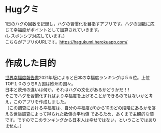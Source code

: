 # Hugクミ
1日のハグの回数を記録し，ハグの習慣化を目指すアプリです。ハグの回数に応じて幸福度がポイントとして加算されていきます。  
(レスポンシブ対応しています。)  
こちらがアプリのURLです。https://hagukumi.herokuapp.com/
# 作成した目的
[世界幸福度報告書](https://worldhappiness.report/)2021年版によると日本の幸福度ランキングは５６位。上位TOP１０のうち9カ国は欧州の国々。  
日本と欧州の違いは何か。それはハグの文化があるかどうかだ！!  
そこでハグを習慣化すればより幸福度を上げることができるのではないかと考え，このアプリを作成しました。  
（この調査における幸福度は、自分の幸福度が0から10のどの段階にあるかを答える世論調査によって得られた数値の平均値
であるため、あくまで主観的な値です。ですのでこのランキングから日本人は幸せではない，ということではありません。）
